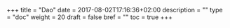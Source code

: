 +++
title = "Dao"
date = 2017-08-02T17:16:36+02:00
description = ""
type = "doc"
weight = 20
draft = false
bref = ""
toc = true
+++
